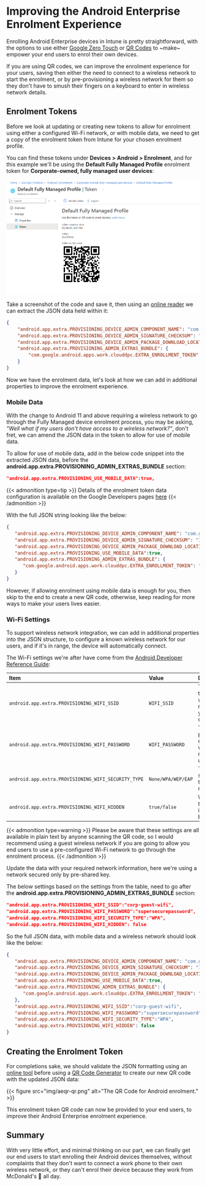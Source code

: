# Improving the Android Enterprise Enrolment Experience


Enrolling Android Enterprise devices in Intune is pretty straightforward, with the options to use either [Google Zero Touch](https://learn.microsoft.com/en-us/mem/intune/enrollment/android-dedicated-devices-fully-managed-enroll#enroll-by-using-google-zero-touch) or [QR Codes](https://learn.microsoft.com/en-us/mem/intune/enrollment/android-dedicated-devices-fully-managed-enroll#enroll-by-using-a-qr-code) to ~make~ empower your end users to enrol their own devices.

If you are using QR codes, we can improve the enrolment experience for your users, saving then either the need to connect to a wireless network to start the enrolment, or by pre-provisioning a wireless network for them so they don't have to smush their fingers on a keyboard to enter in wireless network details.

## Enrolment Tokens

Before we look at updating or creating new tokens to allow for enrolment using either a configured Wi-Fi network, or with mobile data, we need to get a copy of the enrolment token from Intune for your chosen enrolment profile.

You can find these tokens under **Devices > Android > Enrolment**, and for this example we'll be using the **Default Fully Managed Profile** enrolment token for **Corporate-owned, fully managed user devices**:

![Intune enrolment program token](img/aeqr-token.png "Microsoft Intune enrolment token for Default Fully Managed Profile.")

Take a screenshot of the code and save it, then using an [online reader](https://scanqr.org/#scan) we can extract the JSON data held within it:

```json {title="Default Fully Managed Profile"}
{
    "android.app.extra.PROVISIONING_DEVICE_ADMIN_COMPONENT_NAME": "com.google.android.apps.work.clouddpc/.receivers.CloudDeviceAdminReceiver",
    "android.app.extra.PROVISIONING_DEVICE_ADMIN_SIGNATURE_CHECKSUM": "I5YvS0O5hXY46mb01BlRjq4oJJGs2kuUcHvVkAPEXnb",
    "android.app.extra.PROVISIONING_DEVICE_ADMIN_PACKAGE_DOWNLOAD_LOCATION": "https://play.google.com/managed/downloadManagingApp?identifier=setup",
    "android.app.extra.PROVISIONING_ADMIN_EXTRAS_BUNDLE": {
        "com.google.android.apps.work.clouddpc.EXTRA_ENROLLMENT_TOKEN": "XLNTPSZB"
    }
}
```

Now we have the enrolment data, let's look at how we can add in additional properties to improve the enrolment experience.

### Mobile Data

With the change to Android 11 and above requiring a wireless network to go through the Fully Managed device enrolment process, you may be asking, *"Well what if my users don't have access to a wireless network?"*, don't fret, we can amend the JSON data in the token to allow for use of mobile data.

To allow for use of mobile data, add in the below code snippet into the extracted JSON data, before the **android.app.extra.PROVISIONING_ADMIN_EXTRAS_BUNDLE** section:

```json
"android.app.extra.PROVISIONING_USE_MOBILE_DATA":true,
```

{{< admonition type=tip >}}
Details of the enrolment token data configuration is available on the Google Developers pages [here](https://developers.google.com/android/management/provision-device)
{{< /admonition >}}

With the full JSON string looking like the below:

```json {hl_lines=5, title="Default Fully Managed Profile with Mobile Data"}
{
   "android.app.extra.PROVISIONING_DEVICE_ADMIN_COMPONENT_NAME": "com.google.android.apps.work.clouddpc/.receivers.CloudDeviceAdminReceiver",
   "android.app.extra.PROVISIONING_DEVICE_ADMIN_SIGNATURE_CHECKSUM": "I5YvS0O5hXY46mb01BlRjq4oJJGs2kuUcHvVkAPEXnb",
   "android.app.extra.PROVISIONING_DEVICE_ADMIN_PACKAGE_DOWNLOAD_LOCATION": "https://play.google.com/managed/downloadManagingApp?identifier=setup",
   "android.app.extra.PROVISIONING_USE_MOBILE_DATA":true,
   "android.app.extra.PROVISIONING_ADMIN_EXTRAS_BUNDLE": {
      "com.google.android.apps.work.clouddpc.EXTRA_ENROLLMENT_TOKEN": "XLNTPSZB"
   }
}
```

However, if allowing enrolment using mobile data is enough for you, then skip to the end to create a new QR code, otherwise, keep reading for more ways to make your users lives easier.

### Wi-Fi Settings

To support wireless network integration, we can add in additional properties into the JSON structure, to configure a known wireless network for our users, and if it's in range, the device will automatically connect.

The Wi-Fi settings we're after have come from the [Android Developer Reference Guide](https://developer.android.com/reference/android/app/admin/DevicePolicyManager):

| Item | Value | Description |
| :- | :- | :- |
| `android.app.extra.PROVISIONING_WIFI_SSID` | `WIFI_SSID` | The SSID of the wireless network you want to connect to |
| `android.app.extra.PROVISIONING_WIFI_PASSWORD` | `WIFI_PASSWORD` | The password of the wireless network if using WPA |
| `android.app.extra.PROVISIONING_WIFI_SECURITY_TYPE` | `None/WPA/WEP/EAP` | The security type of the network |
| `android.app.extra.PROVISIONING_WIFI_HIDDEN` | `true/false` | Whether the network is hidden to broadcast |

{{< admonition type=warning >}}
Please be aware that these settings are all available in plain text by anyone scanning the QR code, so I would recommend using a guest wireless network if you are going to allow you end users to use a pre-configured Wi-Fi network to go through the enrolment process.
{{< /admonition >}}

Update the data with your required network information, here we're using a network secured only by pre-shared key.

The below settings based on the settings from the table, need to go after the **android.app.extra.PROVISIONING_ADMIN_EXTRAS_BUNDLE** section:

```json
"android.app.extra.PROVISIONING_WIFI_SSID":"corp-guest-wifi",
"android.app.extra.PROVISIONING_WIFI_PASSWORD":"supersecurepassword",
"android.app.extra.PROVISIONING_WIFI_SECURITY_TYPE":"WPA",
"android.app.extra.PROVISIONING_WIFI_HIDDEN": false
```

So the full JSON data, with mobile data and a wireless network should look like the below:

```json {hl_lines=["9-12"], title="Default Fully Managed Profile with Mobile Data and Wi-Fi network"}
{
   "android.app.extra.PROVISIONING_DEVICE_ADMIN_COMPONENT_NAME": "com.google.android.apps.work.clouddpc/.receivers.CloudDeviceAdminReceiver",
   "android.app.extra.PROVISIONING_DEVICE_ADMIN_SIGNATURE_CHECKSUM": "I5YvS0O5hXY46mb01BlRjq4oJJGs2kuUcHvVkAPEXnb",
   "android.app.extra.PROVISIONING_DEVICE_ADMIN_PACKAGE_DOWNLOAD_LOCATION": "https://play.google.com/managed/downloadManagingApp?identifier=setup",
   "android.app.extra.PROVISIONING_USE_MOBILE_DATA":true,
   "android.app.extra.PROVISIONING_ADMIN_EXTRAS_BUNDLE": {
      "com.google.android.apps.work.clouddpc.EXTRA_ENROLLMENT_TOKEN": "XLNTPSZB"
   },
   "android.app.extra.PROVISIONING_WIFI_SSID":"corp-guest-wifi",
   "android.app.extra.PROVISIONING_WIFI_PASSWORD":"supersecurepassword",
   "android.app.extra.PROVISIONING_WIFI_SECURITY_TYPE":"WPA",
   "android.app.extra.PROVISIONING_WIFI_HIDDEN": false
}
```

## Creating the Enrolment Token

For completions sake, we should validate the JSON formatting using an [online tool](https://jsonlint.com/) before using a [QR Code Generator](https://www.the-qrcode-generator.com/) to create our new QR code with the updated JSON data:

{{< figure src="img/aeqr-qr.png" alt="The QR Code for Android enrolment." >}}

This enrolment token QR code can now be provided to your end users, to improve their Android Enterprise enrolment experience.

## Summary

With very little effort, and minimal thinking on our part, we can finally get our end users to start enrolling their Android devices themselves, without complaints that they don't want to connect a work phone to their own wireless network, or they can't enrol their device because they work from McDonald's 🤡 all day.

